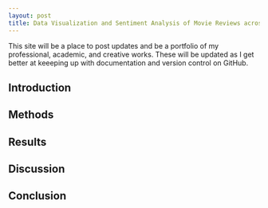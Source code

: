 ```yaml
---
layout: post
title: Data Visualization and Sentiment Analysis of Movie Reviews across Four Neural Network NLP Models
---
```


This site will be a place to post updates and be a portfolio of my professional, academic, and creative works. These will be updated as I get better at keeeping up with documentation and version control on GitHub.

## Introduction

## Methods

## Results

## Discussion

## Conclusion
